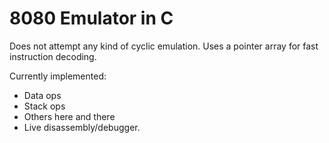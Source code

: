 8080 Emulator in C
===
Does not attempt any kind of cyclic emulation. Uses a pointer array for fast instruction decoding.

Currently implemented:
- Data ops
- Stack ops
- Others here and there
- Live disassembly/debugger.

